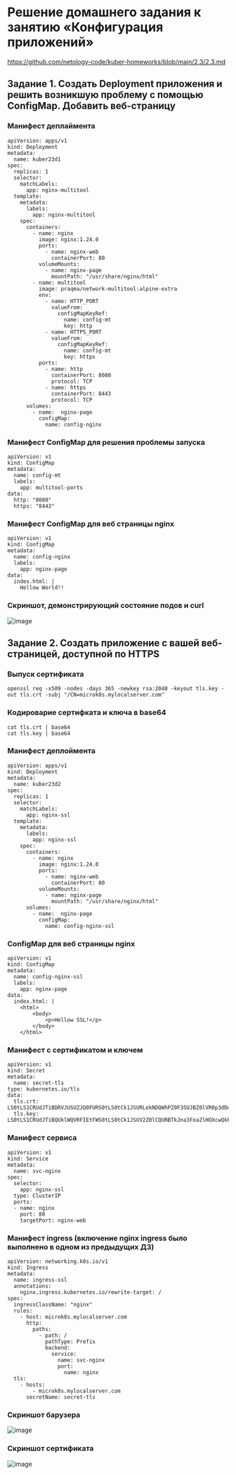 # Решение домашнего задания к занятию «Конфигурация приложений»
https://github.com/netology-code/kuber-homeworks/blob/main/2.3/2.3.md

## Задание 1. Создать Deployment приложения и решить возникшую проблему с помощью ConfigMap. Добавить веб-страницу
### Манифест деплаймента
```
apiVersion: apps/v1
kind: Deployment
metadata:
  name: kuber23d1
spec:
  replicas: 1
  selector:
    matchLabels:
      app: nginx-multitool
  template:
    metadata:
      labels:
        app: nginx-multitool
    spec:
      containers:
        - name: nginx
          image: nginx:1.24.0
          ports:
            - name: nginx-web
              containerPort: 80
          volumeMounts:
            - name: nginx-page
              mountPath: "/usr/share/nginx/html"
        - name: multitool
          image: praqma/network-multitool:alpine-extra
          env:
            - name: HTTP_PORT
              valueFrom:
                configMapKeyRef:
                  name: config-mt
                  key: http
            - name: HTTPS_PORT
              valueFrom:
                configMapKeyRef:
                  name: config-mt
                  key: https
          ports:
            - name: http
              containerPort: 8080
              protocol: TCP
            - name: https
              containerPort: 8443
              protocol: TCP
      volumes:
        - name:  nginx-page
          configMap:
            name: config-nginx
```
### Манифест ConfigMap для решения проблемы запуска
```
apiVersion: v1
kind: ConfigMap
metadata:
  name: config-mt
  labels:
    app: multitool-ports
data:
  http: "8080"
  https: "8443"
```
### Манифест ConfigMap для веб страницы nginx
```
apiVersion: v1
kind: ConfigMap
metadata:
  name: config-nginx
  labels:
    app: nginx-page
data:
  index.html: |
    Hellow World!!
```
### Скриншот, демонстрирующий состояние подов и curl
![image](https://github.com/user-attachments/assets/380c9dfd-0bb2-463d-b24f-2187a2c3ad8b)


## Задание 2. Создать приложение с вашей веб-страницей, доступной по HTTPS

### Выпуск сертификата
```
openssl req -x509 -nodes -days 365 -newkey rsa:2048 -keyout tls.key -out tls.crt -subj "/CN=microk8s.mylocalserver.com"
```
### Кодироварие сертифката и ключа в base64
```
cat tls.crt | base64
cat tls.key | base64
```
### Манифест деплоймента
```
apiVersion: apps/v1
kind: Deployment
metadata:
  name: kuber23d2
spec:
  replicas: 1
  selector:
    matchLabels:
      app: nginx-ssl
  template:
    metadata:
      labels:
        app: nginx-ssl
    spec:
      containers:
        - name: nginx
          image: nginx:1.24.0
          ports:
            - name: nginx-web
              containerPort: 80
          volumeMounts:
            - name: nginx-page
              mountPath: "/usr/share/nginx/html"
      volumes:
        - name:  nginx-page
          configMap:
            name: config-nginx-ssl
```
### ConfigMap для веб страницы nginx
```
apiVersion: v1
kind: ConfigMap
metadata:
  name: config-nginx-ssl
  labels:
    app: nginx-page
data:
  index.html: |
    <html>
        <body>
            <p>Hellow SSL!</p>
        </body>
    </html>
```
### Манифест с сертификатом и ключем
```
apiVersion: v1
kind: Secret
metadata:
  name: secret-tls
type: kubernetes.io/tls
data:
  tls.crt: LS0tLS1CRUdJTiBDRVJUSUZJQ0FURS0tLS0tCk1JSURLekNDQWhPZ0F3SUJBZ0lVR0p3dDdnYjk4QXg4S1U3czJOT25zeEZrQ3JZd0RRWUpLb1pJaHZjTkFRRUwKQlFBd0pURWpNQ0VHQTFVRUF3d2FiV2xqY205ck9ITXViWGxzYjJOaGJITmxjblpsY2k1amIyMHdIaGNOTWp
  tls.key: LS0tLS1CRUdJTiBQUklWQVRFIEtFWS0tLS0tCk1JSUV2Z0lCQURBTkJna3Foa2lHOXcwQkFRRUZBQVNDQktnd2dnU2tBZ0VBQW9JQkFRREUrUWMvR3FkOFk2OEoKblpNdFZlZGRmQ1prUHlvVWk1VjhLMDlZcGljRHFncklyd1ROT1FiUHJZOEwzVE9uOEVoNjlhTEpyeXg4eEV
```
### Манифест сервиса
```
apiVersion: v1
kind: Service
metadata:
  name: svc-nginx
spec:
  selector:
    app: nginx-ssl
  type: ClusterIP
  ports:
  - name: nginx
    port: 80
    targetPort: nginx-web
```
### Манифест ingress (включение nginx ingress было выполнено в одном из предыдущих  ДЗ)
```
apiVersion: networking.k8s.io/v1
kind: Ingress
metadata:
  name: ingress-ssl
  annotations:
    nginx.ingress.kubernetes.io/rewrite-target: /
spec:
  ingressClassName: "nginx"
  rules:
    - host: microk8s.mylocalserver.com
      http:
        paths:
          - path: /
            pathType: Prefix
            backend:
              service:
                name: svc-nginx
                port:
                  name: nginx
  tls:
    - hosts:
        - microk8s.mylocalserver.com
      secretName: secret-tls
```
### Скриншот барузера
![image](https://github.com/user-attachments/assets/75d319bc-8857-497d-bc09-bbbf7ba61508)
### Скриншот сертификата
![image](https://github.com/user-attachments/assets/48e403bd-6bc2-4d84-873c-cc5466e36e45)



